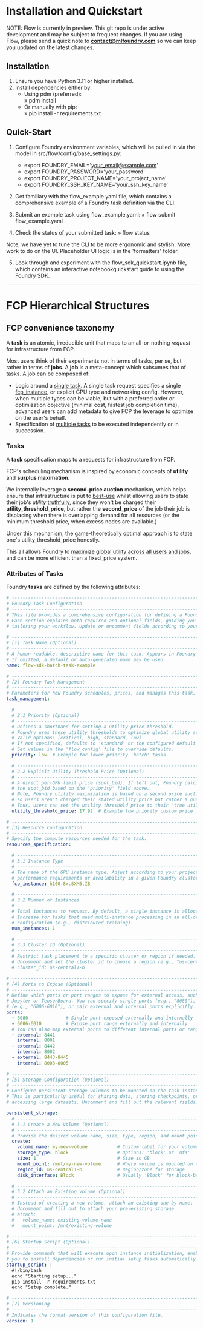 # Installation and Quickstart

NOTE: Flow is currently in preview. This git repo is under active development and may be subject to frequent changes. 
If you are using Flow, please send a quick note to **contact@mlfoundry.com** so we can keep you updated on the latest changes. 

## Installation
1. Ensure you have Python 3.11 or higher installed.  
2. Install dependencies either by:  
   - Using pdm (preferred):  
     » pdm install  
   - Or manually with pip:  
     » pip install -r requirements.txt  

## Quick-Start
1. Configure Foundry environment variables, which will be pulled in via the model in src/flow/config/base_settings.py:
   - export FOUNDRY_EMAIL='your_email@example.com'  
   - export FOUNDRY_PASSWORD='your_password'  
   - export FOUNDRY_PROJECT_NAME='your_project_name'  
   - export FOUNDRY_SSH_KEY_NAME='your_ssh_key_name'

2. Get familiary with the flow_example.yaml file, which contains a comprehensive example of a Foundry task definition via the CLI. 

3. Submit an example task using flow_example.yaml:
   » flow submit flow_example.yaml

4. Check the status of your submitted task:
   » flow status

Note, we have yet to tune the CLI to be more ergonomic and stylish. More work to do on the UI. Placeholder UI logic is in the 'formatters' folder. 

5. Look through and experiment with the flow_sdk_quickstart.ipynb file, which contains an interactive notebookquickstart guide to using the Foundry SDK.

---

# FCP Hierarchical Structures

## FCP convenience taxonomy

A **task** is an atomic, irreducible unit that maps to an all-or-nothing _request_ for infrastructure from FCP. 

Most users think of their experiments not in terms of tasks, per se, but rather in terms of **jobs**. A **job** is a meta-concept which subsumes that of tasks. A job can be composed of: 

* Logic around a <u>single task</u>. A single task request specifies a single <u>fcp_instance</u>, or explicit GPU type and networking config. However, when multiple types can be viable, but with a preferred order or optimization objective (minimal cost, fastest job completion time), advanced users can add metadata to give FCP the leverage to optimize on the user's behalf. 
* Specification of <u>multiple tasks</u> to be executed independently or in succession. 


### Tasks

A **task** specification maps to a requests for infrastructure from FCP. 

FCP's scheduling mechanism is inspired by economic concepts of **utility** and **surplus maximation**. 

We internally leverage a **second-price auction** mechanism, which helps ensure that infrastructure is put to <u>best-use</u> whilst allowing users to state their job's *utility* <u>truthfully</u>, since they won't be charged their **utility_threshold_price**, but rather the **second_price** of the job their job is displacing when there is overlapping demand for all resources (or the minimum threshold price, when excess nodes are available.) 

Under this mechanism, the game-theoretically optimal approach is to state one's utility_threshold_price honestly. 

This all allows Foundry to <u>maximize global utility across all users and jobs</u>, and can be more efficient than a fixed_price system. 

### Attributes of Tasks

Foundry **tasks** are defined by the following attributes:

```YAML
# -------------------------------------------------------------------------
# Foundry Task Configuration
# -------------------------------------------------------------------------
# This file provides a comprehensive configuration for defining a Foundry task.
# Each section explains both required and optional fields, guiding you in
# tailoring your workflow. Update or uncomment fields according to your needs.

# -------------------------------------------------------------------------
# [1] Task Name (Optional)
# -------------------------------------------------------------------------
# A human-readable, descriptive name for this task. Appears in Foundry UIs.
# If omitted, a default or auto-generated name may be used.
name: flow-sdk-batch-task-example

# -------------------------------------------------------------------------
# [2] Foundry Task Management
# -------------------------------------------------------------------------
# Parameters for how Foundry schedules, prices, and manages this task.
task_management:

  # -----------------------------------------------------------------------
  # 2.1 Priority (Optional)
  # -----------------------------------------------------------------------
  # Defines a shorthand for setting a utility price threshold.
  # Foundry uses these utility thresholds to optimize global utility across all tasks.
  # Valid options: [critical, high, standard, low].
  # If not specified, defaults to 'standard' or the configured default in the 'flow_config' file.
  # Set values in the 'flow_config' file to override defaults.
  priority: low  # Example for lower priority 'batch' tasks

  # -----------------------------------------------------------------------
  # 2.2 Explicit Utility Threshold Price (Optional)
  # -----------------------------------------------------------------------
  # A direct per-GPU limit price (spot_bid). If left out, Foundry calculates
  # the spot_bid based on the 'priority' field above.
  # Note, Foundry utility maximization is based on a second price auction,
  # so users aren't charged their stated utility price but rather a guaranteed lower rate.
  # Thus, users can set the utility threshold price to their 'true utility threshold'.
  utility_threshold_price: 17.92  # Example low priority custom price for a batch task with 8 H100 GPUs

# -------------------------------------------------------------------------
# [3] Resource Configuration
# -------------------------------------------------------------------------
# Specify the compute resources needed for the task.
resources_specification:

  # -----------------------------------------------------------------------
  # 3.1 Instance Type
  # -----------------------------------------------------------------------
  # The name of the GPU instance type. Adjust according to your project's
  # performance requirements or availability in a given Foundry cluster.
  fcp_instance: h100.8x.SXM5.IB

  # -----------------------------------------------------------------------
  # 3.2 Number of Instances
  # -----------------------------------------------------------------------
  # Total instances to request. By default, a single instance is allocated.
  # Increase for tasks that need multi-instance processing in an all-or-nothing
  # configuration (e.g., distributed training).
  num_instances: 1

  # -----------------------------------------------------------------------
  # 3.3 Cluster ID (Optional)
  # -----------------------------------------------------------------------
  # Restrict task placement to a specific cluster or region if needed.
  # Uncomment and set the cluster_id to choose a region (e.g., "us-central1-b").
  # cluster_id: us-central1-b

# -------------------------------------------------------------------------
# [4] Ports to Expose (Optional)
# -------------------------------------------------------------------------
# Define which ports or port ranges to expose for external access, such as for
# Jupyter or TensorBoard. You can specify single ports (e.g., "8080"), ranges
# (e.g., "6006-6010"), or pair external and internal ports explicitly.
ports:
  - 8080              # Single port exposed externally and internally
  - 6006-6010         # Expose port range externally and internally
  # You can also map external ports to different internal ports or ranges:
  - external: 8441
    internal: 8001
  - external: 8442
    internal: 8002
  - external: 8443-8445
    internal: 8003-8005

# -------------------------------------------------------------------------
# [5] Storage Configuration (Optional)
# -------------------------------------------------------------------------
# Configure persistent storage volumes to be mounted on the task instance.
# This is particularly useful for sharing data, storing checkpoints, or
# accessing large datasets. Uncomment and fill out the relevant fields.

persistent_storage:
  # -----------------------------------------------------------------------
  # 5.1 Create a New Volume (Optional)
  # -----------------------------------------------------------------------
  # Provide the desired volume name, size, type, region, and mount point.
  create:
    volume_name: my-new-volume           # Custom label for your volume
    storage_type: block                  # Options: 'block' or 'nfs'
    size: 1                              # Size in GB
    mount_point: /mnt/my-new-volume      # Where volume is mounted on the instance
    region_id: us-central1-b             # Region/zone for storage
    disk_interface: Block                # Usually 'Block' for block-based volumes

  # -----------------------------------------------------------------------
  # 5.2 Attach an Existing Volume (Optional)
  # -----------------------------------------------------------------------
  # Instead of creating a new volume, attach an existing one by name.
  # Uncomment and fill out to attach your pre-existing storage.
  # attach:
  #   volume_name: existing-volume-name
  #   mount_point: /mnt/existing-volume

# -------------------------------------------------------------------------
# [6] Startup Script (Optional)
# -------------------------------------------------------------------------
# Provide commands that will execute upon instance initialization, enabling
# you to install dependencies or run initial setup tasks automatically.
startup_script: |
  #!/bin/bash
  echo "Starting setup..."
  pip install -r requirements.txt
  echo "Setup complete."

# -------------------------------------------------------------------------
# [7] Versioning
# -------------------------------------------------------------------------
# Indicates the format version of this configuration file.
version: 1
```
